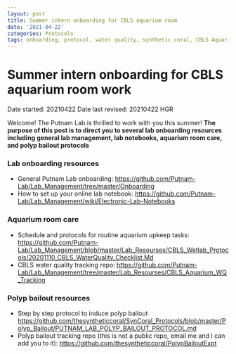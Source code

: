 ```yaml
---
layout: post
title: Summer intern onboarding for CBLS aquarium room
date: '2021-04-22'
categories: Protocols
tags: onboarding, protocol, water quality, synthetic coral, CBLS Aquarium Room, pH, Salinity, Temperature, intern onboarding
---
```


# Summer intern onboarding for CBLS aquarium room work

Date started: 20210422
Date last revised: 20210422 HGR

Welcome! The Putnam Lab is thrilled to work with you this summer! **The purpose of this post is to direct you to several lab onboarding resources including general lab management, lab notebooks, aquarium room care, and polyp bailout protocols**

### Lab onboarding resources
- General Putnam Lab onboarding: https://github.com/Putnam-Lab/Lab_Management/tree/master/Onboarding
- How to set up your online lab notebook: https://github.com/Putnam-Lab/Lab_Management/wiki/Electronic-Lab-Notebooks

### Aquarium room care
- Schedule and protocols for routine aquarium upkeep tasks: https://github.com/Putnam-Lab/Lab_Management/blob/master/Lab_Resourses/CBLS_Wetlab_Protocols/20201110_CBLS_WaterQuality_Checklist.Md
- CBLS water quality tracking repo: https://github.com/Putnam-Lab/Lab_Management/tree/master/Lab_Resourses/CBLS_Aquarium_WQ_Tracking

### Polyp bailout resources
- Step by step protocol to induce polyp bailout https://github.com/thesyntheticcoral/SynCoral_Protocols/blob/master/Polyp_Bailout/PUTNAM_LAB_POLYP_BAILOUT_PROTOCOL.md
- Polyp bailout tracking repo (this is not a public repo, email me and I can add you to it): https://github.com/thesyntheticcoral/PolypBailoutExpt
